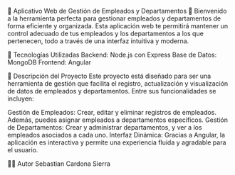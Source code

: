 🌟 Aplicativo Web de Gestión de Empleados y Departamentos 🌟
Bienvenido a la herramienta perfecta para gestionar empleados y departamentos de forma eficiente y organizada. Esta aplicación web te permitirá mantener un control adecuado de tus empleados y los departamentos a los que pertenecen, todo a través de una interfaz intuitiva y moderna.

🚀 Tecnologías Utilizadas
Backend: Node.js con Express
Base de Datos: MongoDB
Frontend: Angular

📝 Descripción del Proyecto
Este proyecto está diseñado para ser una herramienta de gestión que facilita el registro, actualización y visualización de datos de empleados y departamentos. Entre sus funcionalidades se incluyen:

Gestión de Empleados: Crear, editar y eliminar registros de empleados. Además, puedes asignar empleados a departamentos específicos.
Gestión de Departamentos: Crear y administrar departamentos, y ver a los empleados asociados a cada uno.
Interfaz Dinámica: Gracias a Angular, la aplicación es interactiva y permite una experiencia fluida y agradable para el usuario.

👨‍💻 Autor
Sebastian Cardona Sierra
